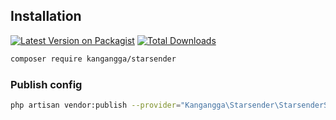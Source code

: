 ## Installation

[![Latest Version on Packagist](https://img.shields.io/packagist/v/kangangga/starsender.svg?style=flat-square)](https://packagist.org/packages/kangangga/starsender)
[![Total Downloads](https://img.shields.io/packagist/dt/kangangga/starsender.svg?style=flat-square)](https://packagist.org/packages/kangangga/starsender)

```bash
composer require kangangga/starsender
```

### Publish config

```bash
php artisan vendor:publish --provider="Kangangga\Starsender\StarsenderServiceProvider" --tag=config

```
